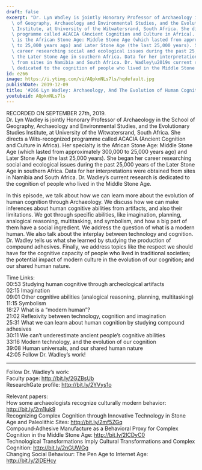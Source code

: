```yaml
---
draft: false
excerpt: "Dr. Lyn Wadley is jointly Honorary Professor of Archaeology in the School\
  \ of Geography, Archaeology and Environmental Studies, and the Evolutionary Studies\
  \ Institute, at University of the Witwatersrand, South Africa. She directs a Wits-recognized\
  \ programme called ACACIA (Ancient Cognition and Culture in Africa). Her specialty\
  \ is the African Stone Age: Middle Stone Age (which lasted from approximately 300,000\
  \ to 25,000 years ago) and Later Stone Age (the last 25,000 years). She began her\
  \ career researching social and ecological issues during the past 25,000 years of\
  \ the Later Stone Age in southern Africa. Data for her interpretations were obtained\
  \ from sites in Namibia and South Africa. Dr. Wadley\u2019s current research is\
  \ dedicated to the cognition of people who lived in the Middle Stone Age."
id: e266
image: https://i.ytimg.com/vi/AQpkmNLs7ls/hqdefault.jpg
publishDate: 2019-12-09
title: '#266 Lyn Wadley: Archaeology, And The Evolution of Human Cognition'
youtubeid: AQpkmNLs7ls
---
```

RECORDED ON SEPTEMBER 27th, 2019.  
Dr. Lyn Wadley is jointly Honorary Professor of Archaeology in the School of Geography, Archaeology and Environmental Studies, and the Evolutionary Studies Institute, at University of the Witwatersrand, South Africa. She directs a Wits-recognized programme called ACACIA (Ancient Cognition and Culture in Africa). Her specialty is the African Stone Age: Middle Stone Age (which lasted from approximately 300,000 to 25,000 years ago) and Later Stone Age (the last 25,000 years). She began her career researching social and ecological issues during the past 25,000 years of the Later Stone Age in southern Africa. Data for her interpretations were obtained from sites in Namibia and South Africa. Dr. Wadley’s current research is dedicated to the cognition of people who lived in the Middle Stone Age.

In this episode, we talk about how we can learn more about the evolution of human cognition through Archaeology. We discuss how we can make inferences about human cognitive abilities from artifacts, and also their limitations. We got through specific abilities, like imagination, planning, analogical reasoning, multitasking, and symbolism, and how a big part of them have a social ingredient. We address the question of what is a modern human. We also talk about the interplay between technology and cognition. Dr. Wadley tells us what she learned by studying the production of compound adhesives. Finally, we address topics like the respect we should have for the cognitive capacity of people who lived in traditional societies; the potential impact of modern culture in the evolution of our cognition; and our shared human nature.

Time Links:  
00:53  Studying human cognitive through archeological artifacts  
02:15  Imagination  
09:01  Other cognitive abilities (analogical reasoning, planning, multitasking)  
11:15  Symbolism  
18:27  What is a “modern human”?  
21:02  Reflexivity between technology, cognition and imagination  
25:31  What we can learn about human cognition by studying compound adhesives  
30:11  We can’t underestimate ancient people’s cognitive abilities  
33:16  Modern technology, and the evolution of our cognition  
39:08  Human universals, and our shared human nature  
42:05  Follow Dr. Wadley’s work!

---

Follow Dr. Wadley’s work:  
Faculty page: http://bit.ly/2GZBsUb  
ResearchGate profile: http://bit.ly/2YVys1o

Relevant papers:  
How some archaeologists recognize culturally modern behavior: http://bit.ly/2m1Iuk9  
Recognizing Complex Cognition through Innovative Technology in Stone Age and Paleolithic Sites: http://bit.ly/2mf5ZGq  
Compound‐Adhesive Manufacture as a Behavioral Proxy for Complex Cognition in the Middle Stone Age: http://bit.ly/2lCDyC0  
Technological Transformations Imply Cultural Transformations and Complex Cognition: http://bit.ly/2nGUWGg  
Changing Social Behaviour: The Pen Age to Internet Age: http://bit.ly/2lDEHcy
